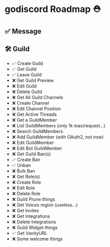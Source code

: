 # godiscord Roadmap ⛑️

## ✅ Message

## 🛠 Guild
-   ✅ Create Guild
-   ✅ Get Guild
-   ✅ Leave Guild
-   ❌ Get Guild Preview
-   ❌ Edit Guild
-   ❌ Delete Guild
-   ❌ Get All Guild Channels
-   ❌ Create Channel
-   ❌ Edit Channel Position
-   ❌ Get Active Threads
-   ❌ Get a GuildMember
-   ❌ List GuildMembers (only 1k max/request...)
-   ❌ Search GuildMembers
-   ❌ Add GuildMember (with OAuth2, not now)
-   ❌ Edit GuildMember
-   ❌ Edit Bot GuildMember
-   ❌ Get Guild Ban(s)
-   ✅ Create Ban
-   ✅ Unban
-   ❌ Bulk Ban
-   ❌ Get Role(s)
-   ❌ Create Role
-   ❌ Edit Role
-   ❌ Delete Role
-   ❌ Guild Prune things
-   ❌ Get Voices region (useless...)
-   ❌ Get Invites
-   ❌ Get Integrations
-   ❌ Delete Integrations
-   ❌ Guild Widget things
-   ✅ Get VanityURL
-   ❌ Some welcome things
